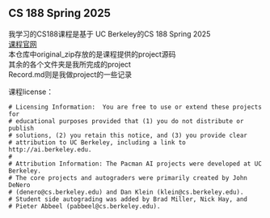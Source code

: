 ## CS 188 Spring 2025

我学习的CS188课程是基于 UC Berkeley的CS 188 Spring 2025 <br>
[课程官网](https://inst.eecs.berkeley.edu/~cs188/sp25/#cs-188-spring-2025) <br>
本仓库中original_zip存放的是课程提供的project源码 <br>
其余的各个文件夹是我所完成的project <br>
Record.md则是我做project的一些记录 <br>

课程license：<br>
```
# Licensing Information:  You are free to use or extend these projects for
# educational purposes provided that (1) you do not distribute or publish
# solutions, (2) you retain this notice, and (3) you provide clear
# attribution to UC Berkeley, including a link to http://ai.berkeley.edu.
# 
# Attribution Information: The Pacman AI projects were developed at UC Berkeley.
# The core projects and autograders were primarily created by John DeNero
# (denero@cs.berkeley.edu) and Dan Klein (klein@cs.berkeley.edu).
# Student side autograding was added by Brad Miller, Nick Hay, and
# Pieter Abbeel (pabbeel@cs.berkeley.edu).
```